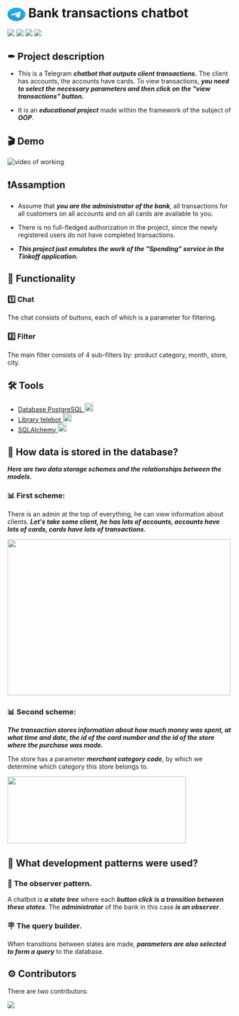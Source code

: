 <h1><img align="center" src="https://github.com/Rudadadadada/rudadadadada/blob/master/icons/Telegram.svg" alt="rudadadadada" height="30" width="40" /> Bank transactions chatbot</h1>

<a href="https://www.python.org/"><img src="https://img.shields.io/badge/python-3.11-brightgreen"></a>
<a href="https://postgresql.org"><img src="https://img.shields.io/badge/Powered%20by-PostgreSQL-blue.svg"/></a>
<a href="https://www.sqlalchemy.org/"><img src="https://img.shields.io/badge/Powered%20by-SQLAlchemy-red"></a>
<a href="https://pypi.org/project/pyTelegramBotAPI/"><img src="https://img.shields.io/badge/Powered%20by-telebot-blue"></a>

## ✒ Project description

- This is a Telegram ***chatbot that outputs client transactions.*** The client has accounts, the accounts have cards. To view transactions, ***you need to select the necessary parameters and then click on the "view transactions" button.***

- It is an ***educational project*** made within the framework of the subject of ***OOP***. 

## 🎬 Demo

![video of working](https://user-images.githubusercontent.com/57627872/210226228-2594a53a-e7e9-40ce-b33e-dac2fbb0e702.gif)

## ❗️Assamption

- Assume that ***you are the administrator of the bank***, all transactions for all customers on all accounts and on all cards are available to you. 

- There is no full-fledged authorization in the project, since the newly registered users do not have completed transactions.

- ***This project just emulates the work of the "Spending" service in the Tinkoff application.***

## 🧩 Functionality

### 1️⃣ Chat

The chat consists of buttons, each of which is a parameter for filtering.

### 2️⃣ Filter

The main filter consists of 4 sub-filters by: product category, month, store, city.

## 🛠️ Tools
- <a href="https://www.postgresql.org/">Database PostgreSQL <img src="https://user-images.githubusercontent.com/57627872/213761059-d18cd77b-29b9-4e20-8f14-3efb384594de.png" height="20" width="20"></a>
- <a href="https://pypi.org/project/pyTelegramBotAPI/">Library telebot <img src="https://user-images.githubusercontent.com/57627872/213766820-75929ee4-6ec0-449e-9d6a-93615fbadb52.png" height="20" width="20"></a>
- <a href="https://www.sqlalchemy.org/">SQLAlchemy <img src="https://user-images.githubusercontent.com/57627872/213767906-ed3861b2-dd7b-4fa4-b626-4808e3b67a13.png" height= "20" width="20"></a>

## 🧮 How data is stored in the database?
***Here are two data storage schemes and the relationships between the models.***

### 📊 First scheme:

There is an admin at the top of everything, he can view information about clients. ***Let's take some client, he has lots of accounts, accounts have lots of cards, cards have lots of transactions.***

<img src="https://user-images.githubusercontent.com/57627872/212759769-a12e421f-786b-4426-a3fb-6176452d8265.png" height="350" width="500">


### 📊 Second scheme:

***The transaction stores information about how much money was spent, at what time and date, the id of the card number and the id of the store where the purchase was made.*** 

The store has a parameter ***merchant category code***, by which we determine which category this store belongs to.

<img src="https://user-images.githubusercontent.com/57627872/212759935-a8ffbf1b-a6e2-475b-8c5f-fbaab46a546f.png" height="150" width="400">

## 📄 What development patterns were used?

### 👀 The observer pattern.

A chatbot is ***a state tree*** where each ***button click is a transition between these states***. The ***administrator*** of the bank in this case ***is an observer***.

### 🪧 The query builder.

When transitions between states are made, ***parameters are also selected to form a query*** to the database.

## ⚙️ Contributors
There are two contributors:

<a href = "https://github.com/rudadadadada/bank_transactions/graphs/contributors">
<img src = "https://contrib.rocks/image?repo=rudadadadada/bank_transactions"/>
</a>
